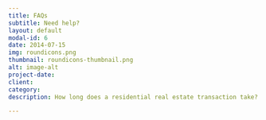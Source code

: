 ```yaml
---
title: FAQs
subtitle: Need help?
layout: default
modal-id: 6
date: 2014-07-15
img: roundicons.png
thumbnail: roundicons-thumbnail.png
alt: image-alt
project-date: 
client: 
category: 
description: How long does a residential real estate transaction take? What paperwork is needed to get started? Is there a checklist for preparing? What areas are covered?

---
```


